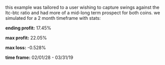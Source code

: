 this example was tailored to a user wishing to capture swings against the ltc-btc ratio and had more of a mid-long term prospect for both coins.
we simulated for a 2 month timeframe with stats:

**ending profit:** 17.45%

**max profit:** 22.05%

**max loss:** -0.528%

**time frame:** 02/01/28 - 03/31/19

